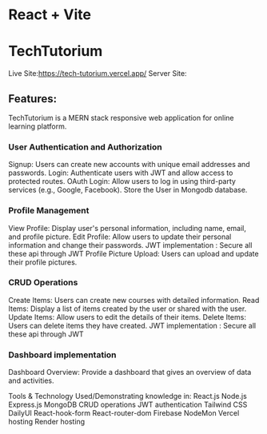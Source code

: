 # React + Vite

# TechTutorium

Live Site:https://tech-tutorium.vercel.app/
Server Site: 

## Features:
TechTutorium is a MERN stack responsive web application for online learning platform.

### User Authentication and Authorization
Signup: Users can create new accounts with unique email addresses and passwords.
Login: Authenticate users with JWT and allow access to protected routes.
OAuth Login: Allow users to log in using third-party services (e.g., Google, Facebook).
Store the User in Mongodb database. 

### Profile Management 
View Profile: Display user's personal information, including name, email, and profile picture.
Edit Profile: Allow users to update their personal information and change their passwords.
JWT implementation : Secure all these api through JWT
Profile Picture Upload: Users can upload and update their profile pictures.

### CRUD Operations
Create Items: Users can create new courses with detailed information.
Read Items: Display a list of items created by the user or shared with the user.
Update Items: Allow users to edit the details of their items.
Delete Items: Users can delete items they have created.
JWT implementation : Secure all these api through JWT

### Dashboard implementation
Dashboard Overview: Provide a dashboard that gives an overview of data and activities.

Tools & Technology Used/Demonstrating knowledge in:
React.js 
Node.js 
Express.js 
MongoDB
CRUD operations
JWT authentication
Tailwind CSS
DailyUI
React-hook-form
React-router-dom
Firebase
NodeMon
Vercel hosting
Render hosting